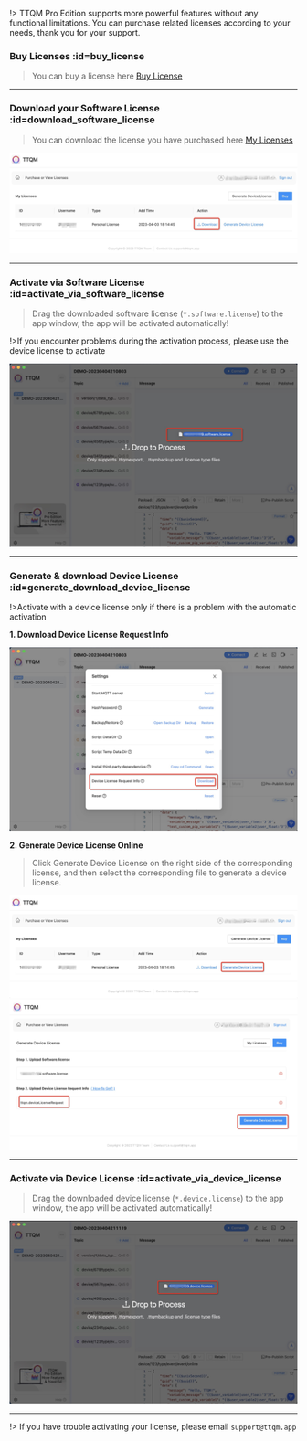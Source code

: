 !> TTQM Pro Edition supports more powerful features without any functional limitations. You can purchase related licenses according to your needs, thank you for your support.

### Buy Licenses :id=buy_license

> You can buy a license here [Buy License](https://ttqm.app/license/buy)

---

### Download your Software License :id=download_software_license

> You can download the license you have purchased here [My Licenses](https://ttqm.app/license/myLicense)

![1](_media/license/1.jpg ':size=800')

---

### Activate via Software License :id=activate_via_software_license

> Drag the downloaded software license (`*.software.license`) to the app window, the app will be activated automatically!

!>If you encounter problems during the activation process, please use the device license to activate

![1](_media/license/2.jpg ':size=800')

---

### Generate & download Device License :id=generate_download_device_license

!>Activate with a device license only if there is a problem with the automatic activation

**1. Download Device License Request Info**

![1](_media/license/3.jpg ':size=800')

**2. Generate Device License Online**

> Click Generate Device License on the right side of the corresponding license, and then select the corresponding file to generate a device license.

![1](_media/license/4.jpg ':size=800')
![1](_media/license/5.jpg ':size=800')

---

### Activate via Device License :id=activate_via_device_license

> Drag the downloaded device license (`*.device.license`) to the app window, the app will be activated automatically!

![1](_media/license/6.jpg ':size=800')

---

!> If you have trouble activating your license, please email `support@ttqm.app`
